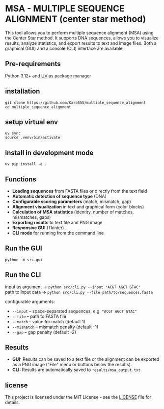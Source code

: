# MSA - MULTIPLE SEQUENCE ALIGNMENT (center star method)<br>
This tool allows you to perform multiple sequence alignment (MSA) using the Center Star method. It supports DNA sequences, allows you to visualize results, analyze statistics, and export results to text and image files. Both a graphical (GUI) and a console (CLI) interface are available.
## Pre-requirements
Python 3.12+ and [UV](https://github.com/astral-sh/uv) as package manager <br>

## installation 
`git clone https://github.com/Karo555/multiple_sequence_alignment` <br>
`cd multiple_sequence_alignment` <br>

## setup virtual env
`uv sync` <br>
`source .venv/bin/activate` <br>

## install in development mode
`uv pip install -e .` <br>

## Functions
- **Loading sequences** from FASTA files or directly from the text field
- **Automatic detection of sequence type** (DNA)
- **Configurable scoring parameters** (match, mismatch, gap)
- **Alignment visualization** in text and graphical form (color blocks)
- **Calculation of MSA statistics** (identity, number of matches, mismatches, gaps)
- **Exporting results** to text file and PNG image
- **Responsive GUI** (Tkinter)
- **CLI mode** for running from the command line

## Run the GUI
`python -m src.gui` <br>

## Run the CLI
input as argument -> `python src/cli.py --input "ACGT AGCT GTAC"` <br>
path to input data -> `python src/cli.py --file path/to/sequences.fasta` <br>

configurable arguments:
- `--input` – space-separated sequences, e.g. `"ACGT AGCT GTAC"`
- `--file` – path to FASTA file
- `--match` – value for match (default 1)
- `--mismatch` – mismatch penalty (default -1)
- `--gap` – gap penalty (default -2)

## Results
- **GUI:** Results can be saved to a text file or the alignment can be exported as a PNG image ("File" menu or buttons below the results).
- **CLI:** Results are automatically saved to `results/msa_output.txt`.

## license
This project is licensed under the MIT License - see the [LICENSE](https://github.com/Karo555/{REPO_NAME}/LICENSE) file for details. <br>